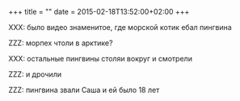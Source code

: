 +++
title = ""
date = 2015-02-18T13:52:00+02:00
+++

XXX: было видео знаменитое, где морской котик ебал пингвина


ZZZ: морпех чтоли в арктике?


XXX: остальные пингвины столяи вокруг и смотрели


ZZZ: и дрочили


ZZZ: пингвина звали Саша и ей было 18 лет



